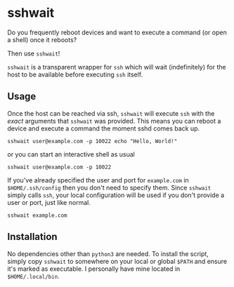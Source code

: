 # sshwait
Do you frequently reboot devices and want to execute a command (or open a shell) once it reboots?

Then use `sshwait`!

`sshwait` is a transparent wrapper for `ssh` which will wait (indefinitely) for the host to be available before executing `ssh` itself.

## Usage
Once the host can be reached via ssh, `sshwait` will execute `ssh` with the *exact* arguments that `sshwait` was provided. This means you can reboot a device and execute a command the moment sshd comes back up.
```
sshwait user@example.com -p 10022 echo "Hello, World!"
```
or you can start an interactive shell as usual
```
sshwait user@example.com -p 10022
```
If you've already specified the user and port for `example.com` in `$HOME/.ssh/config` then you don't need to specify them. Since `sshwait` simply calls `ssh`, your local configuration will be used if you don't provide a user or port, just like normal.
```
sshwait example.com
```

## Installation
No dependencies other than `python3` are needed. To install the script, simply copy `sshwait` to somewhere on your local or global `$PATH` and ensure it's marked as executable. I personally have mine located in `$HOME/.local/bin`.
